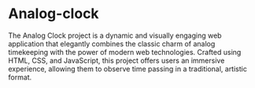 # Analog-clock
The Analog Clock project is a dynamic and visually engaging web application that elegantly combines the classic charm of analog timekeeping with the power of modern web technologies. Crafted using HTML, CSS, and JavaScript, this project offers users an immersive experience, allowing them to observe time passing in a traditional, artistic format.
